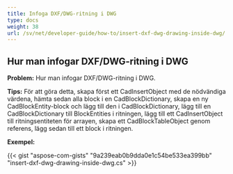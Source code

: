 ```yaml
---
title: Infoga DXF/DWG-ritning i DWG
type: docs
weight: 38
url: /sv/net/developer-guide/how-to/insert-dxf-dwg-drawing-inside-dwg/
---
```


## **Hur man infogar DXF/DWG-ritning i DWG**

**Problem:** Hur man infogar DXF/DWG-ritning i DWG.

**Tips:** För att göra detta, skapa först ett CadInsertObject med de nödvändiga värdena, hämta sedan alla block i en CadBlockDictionary, skapa en ny CadBlockEntity-block och lägg till den i CadBlockDictionary, lägg till en CadBlockDictionary till BlockEntities i ritningen, lägg till ett CadInsertObject till ritningsentiteten för arrayen, skapa ett CadBlockTableObject genom referens, lägg sedan till ett block i ritningen.

**Exempel:**

{{< gist "aspose-com-gists" "9a239eab0b9dda0e1c54be533ea399bb" "insert-dxf-dwg-drawing-inside-dwg.cs" >}}
